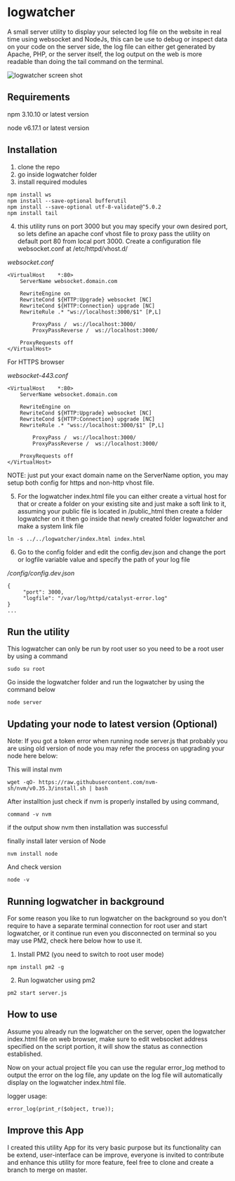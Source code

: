 # logwatcher
A small server utility to display your selected log file on the website in real time using websocket and NodeJs, this can be use to debug or inspect data on your code on the server side, the log file can either get generated by Apache, PHP, or the server itself, the log output on the web is more readable than doing the tail command on the terminal.

![logwatcher screen shot](https://github.com/dariominds/logwatcher/blob/main/logwatcher.png "logwatcher screen")

## Requirements
npm 3.10.10 or latest version

node v6.17.1 or latest version

## Installation
1. clone the repo
2. go inside logwatcher folder
3. install required modules
```
npm install ws
npm install --save-optional bufferutil
npm install --save-optional utf-8-validate@^5.0.2
npm install tail
```
4. this utility runs on port 3000 but you may specify your own desired port, so lets define an apache conf vhost file to proxy pass the utility on default port 80 from local port 3000. Create a configuration file websocket.conf at /etc/httpd/vhost.d/

*websocket.conf*
```
<VirtualHost	*:80>
	ServerName websocket.domain.com

	RewriteEngine on
	RewriteCond ${HTTP:Upgrade} websocket [NC]
	RewriteCond ${HTTP:Connection} upgrade [NC]
	RewriteRule .* "ws://localhost:3000/$1" [P,L]

        ProxyPass /  ws://localhost:3000/
        ProxyPassReverse /  ws://localhost:3000/

	ProxyRequests off
</VirtualHost>
```
For HTTPS browser

*websocket-443.conf*
```
<VirtualHost	*:80>
	ServerName websocket.domain.com

	RewriteEngine on
	RewriteCond ${HTTP:Upgrade} websocket [NC]
	RewriteCond ${HTTP:Connection} upgrade [NC]
	RewriteRule .* "wss://localhost:3000/$1" [P,L]

        ProxyPass /  ws://localhost:3000/
        ProxyPassReverse /  ws://localhost:3000/

	ProxyRequests off
</VirtualHost>
```

NOTE: just put your exact domain name on the ServerName option, you may setup both config for https and non-http vhost file.

5. For the logwatcher index.html file you can either create a virtual host for that or create a folder on your existing site and just make a soft link to it, assuming your public file is located in /public_html  then create a folder logwatcher on it then go inside that newly created folder logwatcher and make a system link file

```
ln -s ../../logwatcher/index.html index.html
```

6. Go to the config folder and edit the config.dev.json and change the port or logfile variable value and specify the path of your log file

*/config/config.dev.json*
```
{
     "port": 3000,
     "logfile": "/var/log/httpd/catalyst-error.log"
}
...
```

## Run the utility
This logwatcher can only be run by root user so you need to be a root user by using a command 
```
sudo su root
```
Go inside the logwatcher folder and run the logwatcher by using the command below
```
node server
```

## Updating your node to latest version (Optional)

Note: If you got a token error when running node server.js that probably you are using old version of node you may refer the process on upgrading your node here below:

This will instal nvm
```
wget -qO- https://raw.githubusercontent.com/nvm-sh/nvm/v0.35.3/install.sh | bash
```

After installtion just check if nvm is properly installed by using command,
```
command -v nvm
```
if the output show nvm then installation was successful

finally install later version of Node
```
nvm install node
```

And check version
```
node -v
```
## Running logwatcher in background
For some reason you like to run logwatcher on the background so you don't require to have a separate terminal connection for root user and start logwatcher, or it continue run even you disconnected on terminal so you may use PM2, check here below how to use it.

1. Install PM2 (you need to switch to root user mode)
```
npm install pm2 -g
```
2. Run logwatcher using pm2
```
pm2 start server.js
```

## How to use

Assume you already run the logwatcher on the server, open the logwatcher index.html file on web browser, make sure to edit websocket address specified on the script portion, it will show the status as connection established.

Now on your actual project file you can use the regular error_log method to output the error on the log file, any update on the log file will automatically display on the logwatcher index.html file.

logger usage:
```
error_log(print_r($object, true));
```

## Improve this App
I created this utility App for its very basic purpose but its functionality can be extend, user-interface can be improve, everyone is invited to contribute and enhance this utility for more feature, feel free to clone and create a branch to merge on master.

